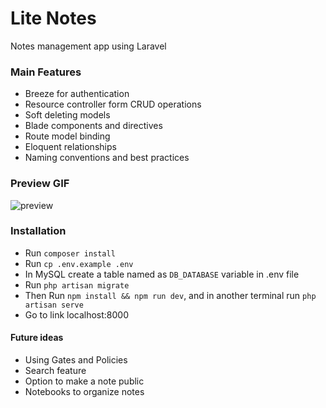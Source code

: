 # Lite Notes

Notes management app using Laravel

### Main Features

-   Breeze for authentication
-   Resource controller form CRUD operations
-   Soft deleting models
-   Blade components and directives
-   Route model binding
-   Eloquent relationships
-   Naming conventions and best practices

### Preview GIF

![preview](preview.gif)

### Installation

-   Run `composer install`
-   Run `cp .env.example .env`
-   In MySQL create a table named as `DB_DATABASE` variable in .env file
-   Run `php artisan migrate`
-   Then Run `npm install && npm run dev`, and in another terminal run `php artisan serve`
-   Go to link localhost:8000

#### Future ideas

-   Using Gates and Policies
-   Search feature
-   Option to make a note public
-   Notebooks to organize notes
